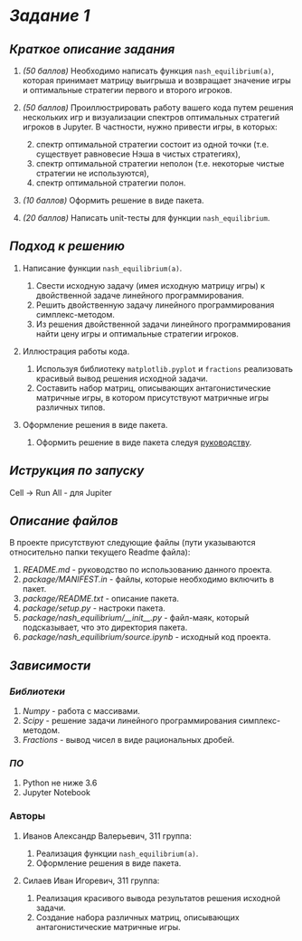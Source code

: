 # *Задание 1*

## *Краткое описание задания*

1. _(50 баллов)_ Необходимо написать функция ```nash_equilibrium(a)```, которая принимает матрицу выигрыша и возвращает значение игры и оптимальные стратегии первого и второго игроков.

1. _(50 баллов)_ Проиллюстрировать работу вашего кода путем решения нескольких игр и визуализации спектров оптимальных стратегий игроков в Jupyter. В частности, нужно привести игры, в которых:

	2. спектр оптимальной стратегии состоит из одной точки (т.е. существует равновесие Нэша в чистых стратегиях),
	2. спектр оптимальной стратегии неполон (т.е. некоторые чистые стратегии не используются), 
	2. спектр оптимальной стратегии полон.

1. _(10 баллов)_ Оформить решение в виде пакета.

1. _(20 баллов)_ Написать unit-тесты для функции ```nash_equilibrium```.

## *Подход к решению*

1. Написание функции ```nash_equilibrium(a)```.

	1. Свести исходную задачу (имея исходную матрицу игры) к двойственной задаче линейного программирования.
	2. Решить двойственную задачу линейного программирования симплекс-методом.
	3. Из решения двойственной задачи линейного программирования найти цену игры и оптимальные стратегии игроков.
1. Иллюстрация работы кода.
	1. Используя библиотеку ```matplotlib.pyplot``` и ```fractions``` реализовать красивый вывод решения исходной задачи.
	1. Составить набор матриц, описывающих антагонистические матричные игры, в котором присутствуют матричные игры различных типов. 

1. Оформление решения в виде пакета.

	1. Оформить решение в виде пакета следуя [руководству](https://python-packaging.readthedocs.io/en/latest/minimal.html).

## *Иструкция по запуску*
Cell -> Run All - для Jupiter

## *Описание файлов*
В проекте присутствуют следующие файлы (пути указываются относительно папки текущего Readme файла):

1. _README.md_ - руководство по использованию данного проекта.
1. _package/MANIFEST.in_ - файлы, которые необходимо включить в пакет.
1. _package/README.txt_ - описание пакета.
1. _package/setup.py_ - настроки пакета.
1. _package/nash_equilibrium/\_\_init\_\_.py_ - файл-маяк, который подсказывает, что это директория пакета.
1. _package/nash_equilibrium/source.ipynb_ - исходный код проекта.

## *Зависимости*

### *Библиотеки*
1. *Numpy* - работа с массивами.
1. *Scipy* - решение задачи линейного программирования симплекс-методом.
1. *Fractions* - вывод чисел в виде рациональных дробей.

### *ПО*
1. Python не ниже 3.6
1. Jupyter Notebook


### Авторы
1. Иванов Александр Валерьевич, 311 группа:
	1. Реализация функции ```nash_equilibrium(a)```.
	1. Оформление решения в виде пакета.

1. Силаев Иван Игоревич, 311 группа:
	1. Реализация красивого вывода результатов решения исходной задачи.
	1. Создание набора различных матриц, описывающих антагонистические матричные игры.

